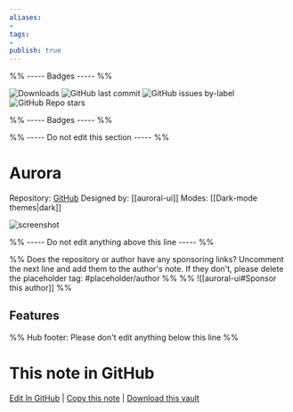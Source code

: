 ```yaml
---
aliases:
- 
tags: 
- 
publish: true
---
```


%% ----- Badges ----- %%

![Downloads](https://img.shields.io/badge/downloads-12206-573E7A?style=for-the-badge&logo=)
![GitHub last commit](https://img.shields.io/github/last-commit/auroral-ui/aurora-obsidian-md?color=573E7A&label=last%20update&logo=github&style=for-the-badge)
![GitHub issues by-label](https://img.shields.io/github/issues/auroral-ui/aurora-obsidian-md/help%20wanted?color=573E7A&logo=github&style=for-the-badge) 
![GitHub Repo stars](https://img.shields.io/github/stars/auroral-ui/aurora-obsidian-md?color=573E7A&logo=github&style=for-the-badge)

%% ----- Badges ----- %%

%% ----- Do not edit this section ----- %%

# Aurora

Repository: [GitHub](https://github.com/auroral-ui/aurora-obsidian-md)
Designed by: [[auroral-ui]]
Modes: [[Dark-mode themes|dark]]



![screenshot](https://github.com/auroral-ui/aurora-obsidian-md/raw/HEAD/screenshots/screenshot-1.png)

%% ----- Do not edit anything above this line ----- %% 

%% Does the repository or author have any sponsoring links? Uncomment the next line and add them to the author's note. If they don't, please delete the placeholder tag: #placeholder/author %%
%% ![[auroral-ui#Sponsor this author]] %%


## Features



%% Hub footer: Please don't edit anything below this line %%

# This note in GitHub

<span class="git-footer">[Edit In GitHub](https://github.dev/obsidian-community/obsidian-hub/blob/main/02%20-%20Community%20Expansions/02.05%20All%20Community%20Expansions/Themes/Aurora.md "git-hub-edit-note") | [Copy this note](https://raw.githubusercontent.com/obsidian-community/obsidian-hub/main/02%20-%20Community%20Expansions/02.05%20All%20Community%20Expansions/Themes/Aurora.md "git-hub-copy-note") | [Download this vault](https://github.com/obsidian-community/obsidian-hub/archive/refs/heads/main.zip "git-hub-download-vault") </span>
